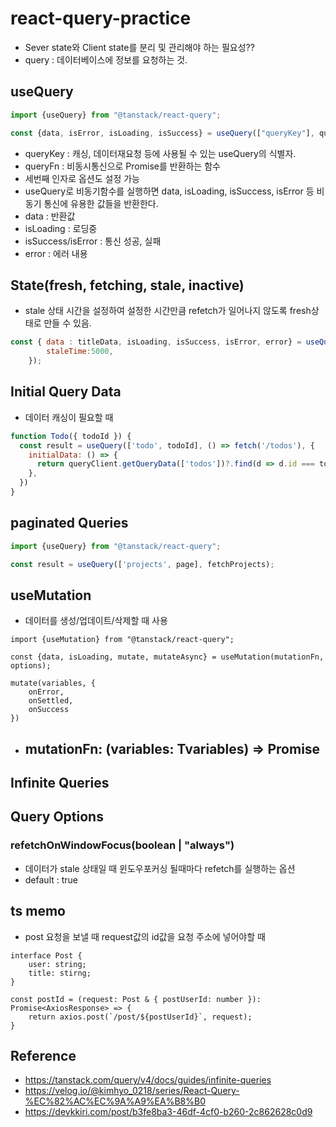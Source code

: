 # react-query-practice
- Sever state와 Client state를 분리 및 관리해야 하는 필요성??
- query : 데이터베이스에 정보를 요청하는 것.

## useQuery
```jsx
import {useQuery} from "@tanstack/react-query";

const {data, isError, isLoading, isSuccess} = useQuery(["queryKey"], queryFn);

```
- queryKey : 캐싱, 데이터재요청 등에 사용될 수 있는 useQuery의 식별자.
- queryFn : 비동시통신으로 Promise를 반환하는 함수
- 세번째 인자로 옵션도 설정 가능
- useQuery로 비동기함수를 실행하면 data, isLoading, isSuccess, isError 등 비동기 통신에 유용한 값들을 반환한다.
- data : 반환값
- isLoading : 로딩중
- isSuccess/isError : 통신 성공, 실패
- error : 에러 내용

## State(fresh, fetching, stale, inactive)
- stale 상태 시간을 설정하여 설정한 시간만큼 refetch가 일어나지 않도록 fresh상태로 만들 수 있음.
```jsx
const { data : titleData, isLoading, isSuccess, isError, error} = useQuery(["titleData"], getTitleData, {
        staleTime:5000,
    });
```

## Initial Query Data
- 데이터 캐싱이 필요할 때
```jsx
function Todo({ todoId }) {
  const result = useQuery(['todo', todoId], () => fetch('/todos'), {
    initialData: () => {
      return queryClient.getQueryData(['todos'])?.find(d => d.id === todoId)
    },
  })
}
```
## paginated Queries

```jsx
import {useQuery} from "@tanstack/react-query";

const result = useQuery(['projects', page], fetchProjects);
```


## useMutation
- 데이터를 생성/업데이트/삭제할 때 사용

```tsx
import {useMutation} from "@tanstack/react-query";

const {data, isLoading, mutate, mutateAsync} = useMutation(mutationFn, options);

mutate(variables, {
    onError,
    onSettled,
    onSuccess
})
```

- mutationFn: (variables: Tvariables) => Promise<TData>
  - 


## Infinite Queries
## Query Options
### refetchOnWindowFocus(boolean | "always")
- 데이터가 stale 상태일 때 윈도우포커싱 될때마다 refetch를 실행하는 옵션
- default : true

## ts memo
- post 요청을 보낼 때 request값의 id값을 요청 주소에 넣어야할 때

```tsx
interface Post {
    user: string;
    title: stirng;
}

const postId = (request: Post & { postUserId: number }): Promise<AxiosResponse> => {
    return axios.post(`/post/${postUserId}`, request);
}
```

## Reference
- https://tanstack.com/query/v4/docs/guides/infinite-queries
- https://velog.io/@kimhyo_0218/series/React-Query-%EC%82%AC%EC%9A%A9%EA%B8%B0
- https://devkkiri.com/post/b3fe8ba3-46df-4cf0-b260-2c862628c0d9
